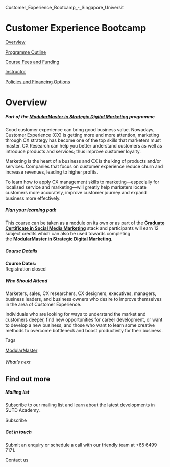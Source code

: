 Customer_Experience_Bootcamp_-_Singapore_Universit



Customer Experience Bootcamp
============================

[Overview](/course/customer-experience-bootcamp/#tabs)

[Programme Outline](/course/customer-experience-bootcamp/programme-outline/#tabs)

[Course Fees and Funding](/course/customer-experience-bootcamp/course-fees-and-funding/#tabs)

[Instructor](/course/customer-experience-bootcamp/instructor/#tabs)

[Policies and Financing Options](/course/customer-experience-bootcamp/policies-and-financing-options/#tabs)

Overview
========

##### **Part of the [ModularMaster in Strategic Digital Marketing](/repo/course/modularmaster-in-strategic-digital-marketing/ "ModularMasters in Strategic Digital Marketing") programme**

Good customer experience can bring good business value. Nowadays, Customer Experience (CX) is getting more and more attention, marketing through CX strategy has become one of the top skills that marketers must master. CX Research can help you better understand customers as well as introduce products and services; thus improve customer loyalty.

Marketing is the heart of a business and CX is the king of products and/or services. Companies that focus on customer experience reduce churn and increase revenues, leading to higher profits.

To learn how to apply CX management skills to marketing—especially for localised service and marketing—will greatly help marketers locate customers more accurately, improve customer journey and expand business more effectively.

##### **Plan your learning path**

This course can be taken as a module on its own or as part of the **[Graduate Certificate in Social Media Marketing](/repo/course/graduate-certificate-digital-marketing/ "Learn more")** stack and participants will earn 12 subject credits which can also be used towards completing the **[ModularMaster in Strategic Digital Marketing](/repo/course/modularmaster-in-strategic-digital-marketing/ "Learn more")**.

##### **Course Details**

**Course Dates:**  
Registration closed

##### **Who Should Attend**

Marketers, sales, CX researchers, CX designers, executives, managers, business leaders, and business owners who desire to improve themselves in the area of Customer Experience.

Individuals who are looking for ways to understand the market and customers deeper, find new opportunities for career development, or want to develop a new business, and those who want to learn some creative methods to overcome bottleneck and boost productivity for their business.

Tags

[ModularMaster](/admissions/academy/courses-and-modules/?academy-type-course=792)

###### What’s next

Find out more
-------------

##### Mailing list

Subscribe to our mailing list and learn about the latest developments in SUTD Academy.

Subscribe

##### Get in touch

Submit an enquiry or schedule a call with our friendly team at +65 6499 7171.

Contact us

